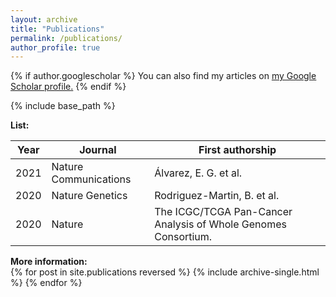 ```yaml
---
layout: archive
title: "Publications"
permalink: /publications/
author_profile: true
---
```


{% if author.googlescholar %}
  You can also find my articles on <u><a href="{{author.googlescholar}}">my Google Scholar profile</a>.</u>
{% endif %}

{% include base_path %}  

**List:**  

| Year  | Journal | First authorship |
| ------------- | ------------- | ------------- |
| 2021  | Nature Communications  | Álvarez, E. G. et al. |
| 2020  | Nature Genetics  | Rodriguez-Martin, B. et al. |
| 2020  | Nature  | The ICGC/TCGA Pan-Cancer Analysis of Whole Genomes Consortium. |



**More information:**  
{% for post in site.publications reversed %}
  {% include archive-single.html %}
{% endfor %}
